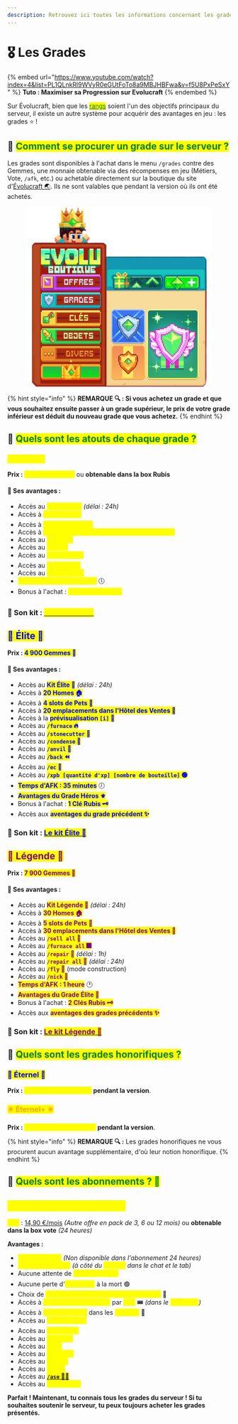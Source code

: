 ```yaml
---
description: Retrouvez ici toutes les informations concernant les grades
---
```


# 🎖️ Les Grades

{% embed url="https://www.youtube.com/watch?index=4&list=PL1QLnkRl9WVyR0eGUtFoTo8a9MBJHBFwa&v=f5U8PxPeSxY" %}
**Tuto : Maximiser sa Progression sur Evolucraft**
{% endembed %}

Sur Évolucraft, bien que les [<mark style="color:green;">rangs</mark>](https://wiki.evolucraft.fr/le-gameplay/les-rangs) soient l'un des objectifs principaux du serveur, il existe un autre système pour acquérir des avantages en jeu : les grades ⭐ !

## 💠 <mark style="color:green;">Comment se procurer un grade sur le serveur ?</mark>

Les grades sont disponibles à l'achat dans le menu `/grades` contre des Gemmes, une monnaie obtenable via des récompenses en jeu (Métiers, Vote, `/afk`, etc.) ou achetable directement sur la boutique du site d'<a href="https://store.evolucraft.fr/">Évolucraft 🌏</a>. Ils ne sont valables que pendant la version où ils ont été achetés.

<figure><img src="../.gitbook/assets/Menu/Grades.png" alt=""><figcaption></figcaption></figure>

{% hint style="info" %}
**REMARQUE 🔍 : Si vous achetez un grade et que vous souhaitez ensuite passer à un grade supérieur, le prix de votre grade inférieur est déduit du nouveau grade que vous achetez.**
{% endhint %}

## 💠 <mark style="color:green;">Quels sont les atouts de chaque grade ?</mark>

### <mark style="color:yellow;">⚜️ Héros ⚜️</mark>

**Prix : <mark style="color:yellow;">1 900 Gemmes 💎</mark>** ou **obtenable dans la box Rubis**

#### **🔸 Ses avantages :**

* Accès au <mark style="color:yellow;">**Kit Héros ⚜️**</mark> _(délai : 24h)_
* Accès à <mark style="color:yellow;">**10 Homes 🏠**</mark>
* Accès à <mark style="color:yellow;">**3 slots de Pets 🐾**</mark>
* Accès à <mark style="color:yellow;">**10 emplacements dans l'Hôtel des Ventes 🏬**</mark>
* Accès au <mark style="color:yellow;">**`/craft` ⚒️**</mark>
* Accès au <mark style="color:yellow;">**`/fire` 🧯**</mark>
* Accès au <mark style="color:yellow;">**`/pweather` 🌦️**</mark>
* Accès au <mark style="color:yellow;">**`/ptime` ☀️/🌙**</mark>
* Accès au <mark style="color:yellow;">**`/sell hand` 🤲**</mark>
* <mark style="color:yellow;">**Temps d'AFK : 25 minutes**</mark> 🕔
* Bonus à l'achat : <mark style="color:yellow;">**1 Clé Émeraude 🗝️**</mark>


### **🔸 Son kit : [<mark style="color:yellow;">Le kit Héros ⚜️</mark>](https://wiki.evolucraft.fr/le-gameplay/les-kits#le-kit-heros)** 

## <mark style="color:blue;">💠 Élite 💠</mark>

**Prix : <mark style="color:blue;">4 900 Gemmes 💎</mark>**

#### **🔸 Ses avantages :**

* Accès au <mark style="color:blue;">**Kit Élite 💠**</mark> _(délai : 24h)_
* Accès à <mark style="color:blue;">**20 Homes 🏠**</mark>
* Accès à <mark style="color:blue;">**4 slots de Pets 🐾**</mark>
* Accès à <mark style="color:blue;">**20 emplacements dans l'Hôtel des Ventes 🏬**</mark>
* Accès à la <mark style="color:blue;">**prévisualisation `[i]` 👀**</mark>
* Accès au <mark style="color:blue;">**`/furnace` 🔥**</mark>
* Accès au <mark style="color:blue;">**`/stonecutter` 🧱**</mark>
* Accès au <mark style="color:blue;">**`/condense` 💽**</mark>
* Accès au <mark style="color:blue;">**`/anvil` 🔗**</mark>
* Accès au <mark style="color:blue;">**`/back` ⏪**</mark>
* Accès au <mark style="color:blue;">**`/ec` 📮**</mark>
* Accès au <mark style="color:blue;">**`/xpb [quantité d'xp] [nombre de bouteille]` 🟢**</mark>
* <mark style="color:blue;">**Temps d'AFK : 35 minutes**</mark> 🕖
* <mark style="color:blue;">**Avantages du Grade Héros ⚜️**</mark>
* Bonus à l'achat : <mark style="color:blue;">**1 Clé Rubis 🗝️**</mark>
* Accès aux <mark style="color:blue;">**aventages du grade précédent ✨**</mark>

### **🔸 Son kit : [<mark style="color:blue;">Le kit Élite 💠</mark>](https://wiki.evolucraft.fr/le-gameplay/les-kits#le-kit-elite)**

## <mark style="color:purple;">💞 Légende 💞</mark>

**Prix : <mark style="color:purple;">7 900 Gemmes 💎</mark>**

#### **🔸 Ses avantages :**

* Accès au <mark style="color:purple;">**Kit Légende 💞**</mark> _(délai : 24h)_
* Accès à <mark style="color:purple;">**30 Homes 🏠**</mark>
* Accès à <mark style="color:purple;">**5 slots de Pets 🐾**</mark>
* Accès à <mark style="color:purple;">**30 emplacements dans l'Hôtel des Ventes 🏬**</mark>
* Accès au <mark style="color:purple;">**`/sell all` 💯**</mark>
* Accès au <mark style="color:purple;">**`/furnace all` 🎆**</mark>
* Accès au <mark style="color:purple;">**`/repair` 🔄**</mark> _(délai : 1h)_
* Accès au <mark style="color:purple;">**`/repair all` 🔁**</mark> _(délai : 24h)_
* Accès au <mark style="color:purple;">**`/fly` 🦋**</mark> (mode construction)
* Accès au <mark style="color:purple;">**`/nick` 🧔**</mark>
* <mark style="color:purple;">**Temps d'AFK : 1 heure**</mark> 🕐
* <mark style="color:purple;">**Avantages du Grade Élite 💠**</mark>
* Bonus à l'achat : <mark style="color:purple;">**2 Clés Rubis 🗝️**</mark>
* Accès aux <mark style="color:purple;">**aventages des grades précédents ✨**</mark>

### **🔸 Son kit : [<mark style="color:purple;">Le kit Légende 💞</mark>](https://wiki.evolucraft.fr/le-gameplay/les-kits#le-kit-legende)**

## 💠 <mark style="color:green;">Quels sont les grades honorifiques ?</mark>

### <mark style="color:blue;">💫 Éternel 💫</mark>

**Prix : <mark style="color:yellow;">1 000€ sur la boutique</mark> pendant la version**.

### <mark style="color:orange;">✴️ Éternel+ ✴️</mark>

**Prix : <mark style="color:yellow;">10 000€ sur la boutique</mark> pendant la version**.

{% hint style="info" %}
**REMARQUE 🔍 :** Les grades honorifiques ne vous procurent aucun avantage supplémentaire, d'où leur notion honorifique.
{% endhint %}

## 💠 <mark style="color:green;">Quels sont les abonnements ? 🥁</mark>

## <mark style="color:yellow;">👑 Abonnement Premium 👑</mark>

<mark style="color:yellow;">**Prix**</mark> : [14,90 €/mois](https://store.evolucraft.fr/category/abonnement) _(Autre offre en pack de 3, 6 ou 12 mois)_ ou **obtenable dans la box vote** _(24 heures)_

**Avantages :**

* <mark style="color:yellow;">**1 500 Ecoins 💎**</mark> _(Non disponible dans l'abonnement 24 heures)_
* <mark style="color:yellow;">**Icône exclusive 👑**</mark> _(à côté du <mark style="color:yellow;">pseudo</mark> dans le chat et le tab)_
* Aucune attente de <mark style="color:yellow;">**téléportation ⏳**</mark>
* Aucune perte d'<mark style="color:yellow;">**XP vanilla**</mark> à la mort 🟢
* Choix de <mark style="color:yellow;">**couleur de description de Player Warp**</mark> 🎨
* Accès à <mark style="color:yellow;">**1 Carte de Classe Rare**</mark> par <mark style="color:yellow;">**jour**</mark> 🎟️ _(dans le <mark style="color:yellow;">**`/boutique`**</mark>)_
* Accès à <mark style="color:yellow;">**1 Coffre Bonus**</mark> dans les <mark style="color:yellow;">**donjons**</mark> 🧰
* Accès au <mark style="color:yellow;">**`/colorchat` 🖍️**</mark>
* Accès au <mark style="color:yellow;">**`/glowing` ✨**</mark>
* Accès au <mark style="color:yellow;">**`/craft` ⚒️**</mark>
* Accès au <mark style="color:yellow;">**`/ec` 📮**</mark>
* Accès au <mark style="color:yellow;">**`/emoji` 😄**</mark>
* Accès au <mark style="color:yellow;">**`/feed` 🥞**</mark>
* Accès au <mark style="color:yellow;">**`/hdb` 🧑**</mark>
* Accès au <mark style="color:yellow;">**<a href="https://wiki.evolucraft.fr/tuto-et-astuce/le-ase">`/ase` 🧍‍♂️</a>**</mark>
* Accès au <mark style="color:yellow;">**`/sell all` 💯**</mark>

**Parfait ! Maintenant, tu connais tous les grades du serveur ! Si tu souhaites soutenir le serveur, tu peux toujours acheter les grades présentés.**
